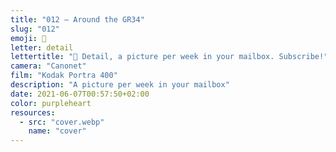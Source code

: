 ```yaml
---
title: "012 — Around the GR34"
slug: "012"
emoji: 👀
letter: detail
lettertitle: "👀 Detail, a picture per week in your mailbox. Subscribe!"
camera: "Canonet"
film: "Kodak Portra 400"
description: "A picture per week in your mailbox"
date: 2021-06-07T00:57:50+02:00
color: purpleheart
resources:
  - src: "cover.webp"
    name: "cover"
---
```

